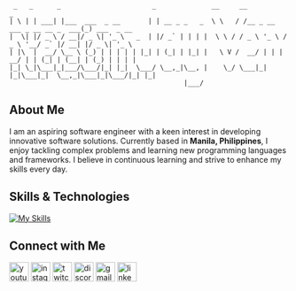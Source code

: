 ```
 _   _      _                       _              __     __                             _             
| \ | | ___| |___  ___  _ __       | | __ _ _   _  \ \   / /__ _ __   ___ _ __ __ _  ___(_) ___  _ __  
|  \| |/ _ \ / __|/ _ \| '_ \   _  | |/ _` | | | |  \ \ / / _ \ '_ \ / _ \ '__/ _` |/ __| |/ _ \| '_ \ 
| |\  |  __/ \__ \ (_) | | | | | |_| | (_| | |_| |   \ V /  __/ | | |  __/ | | (_| | (__| | (_) | | | |
|_| \_|\___|_|___/\___/|_| |_|  \___/ \__,_|\__, |    \_/ \___|_| |_|\___|_|  \__,_|\___|_|\___/|_| |_|
                                            |___/                                                                                                               
```

## About Me

I am an aspiring software engineer with a keen interest in developing innovative software solutions. Currently based in **Manila, Philippines**, I enjoy tackling complex problems and learning new programming languages and frameworks. I believe in continuous learning and strive to enhance my skills every day.

## Skills & Technologies

[![My Skills](https://skillicons.dev/icons?i=html,css,js,react,tailwind,bootstrap,express,mongodb,nodejs,postgres,postman,php,mysql,vercel,ts,nextjs&perline=8)](https://skillicons.dev)

## Connect with Me

<div align="left">
  <img src="https://img.shields.io/static/v1?message=Youtube&logo=youtube&label=&color=FF0000&logoColor=white&labelColor=&style=for-the-badge" height="35" alt="youtube logo"  />
  <img src="https://img.shields.io/static/v1?message=Instagram&logo=instagram&label=&color=E4405F&logoColor=white&labelColor=&style=for-the-badge" height="35" alt="instagram logo"  />
  <img src="https://img.shields.io/static/v1?message=Twitch&logo=twitch&label=&color=9146FF&logoColor=white&labelColor=&style=for-the-badge" height="35" alt="twitch logo"  />
  <img src="https://img.shields.io/static/v1?message=Discord&logo=discord&label=&color=7289DA&logoColor=white&labelColor=&style=for-the-badge" height="35" alt="discord logo"  />
  <img src="https://img.shields.io/static/v1?message=Gmail&logo=gmail&label=&color=D14836&logoColor=white&labelColor=&style=for-the-badge" height="35" alt="gmail logo"  />
  <img src="https://img.shields.io/static/v1?message=LinkedIn&logo=linkedin&label=&color=0077B5&logoColor=white&labelColor=&style=for-the-badge" height="35" alt="linkedin logo"  />
</div>

## 


